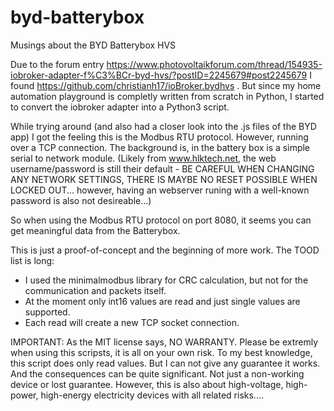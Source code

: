 # byd-batterybox
Musings about the BYD Batterybox HVS

Due to the forum entry https://www.photovoltaikforum.com/thread/154935-iobroker-adapter-f%C3%BCr-byd-hvs/?postID=2245679#post2245679 I found https://github.com/christianh17/ioBroker.bydhvs . But since my home automation playground is completly written from scratch in Python, I started to convert the iobroker adapter into a Python3 script. 

While trying around (and also had a closer look into the .js files of the BYD app) I got the feeling this is the Modbus RTU protocol. However, running over a TCP connection. The background is, in the battery box is a simple serial to network module. (Likely from www.hlktech.net, the web username/password is still their default - BE CAREFUL WHEN CHANGING ANY NETWORK SETTINGS, THERE IS MAYBE NO RESET POSSIBLE WHEN LOCKED OUT... however, having an webserver runing with a well-known password is also not desireable...) 

So when using the Modbus RTU protocol on port 8080, it seems you can get meaningful data from the Batterybox. 

This is just a proof-of-concept and the beginning of more work. The TOOD list is long:

* I used the minimalmodbus library for CRC calculation, but not for the communication and packets itself.
* At the moment only int16 values are read and just single values are supported.
* Each read will create a new TCP socket connection.

IMPORTANT: As the MIT license says, NO WARRANTY. Please be extremly when using this scripsts, it is all on your own risk. To my best knowledge, this script does only read values. But I can not give any guarantee it works. And the consequences can be quite significant. Not just a non-working device or lost guarantee. However, this is also about high-voltage, high-power, high-energy electricity devices with all related risks....
